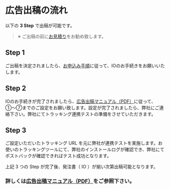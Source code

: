 # 広告出稿の流れ

以下の **3 Step** で出稿が可能です。

>※ ご出稿の前に[お見積り](https://github.com/unity3d-jp/unityads-help-jp/wiki/general-faq-jp#%E5%87%BA%E7%A8%BF%E6%99%82%E3%81%AE%E8%A6%8B%E7%A9%8D%E3%82%82%E3%82%8A%E3%81%AF%E5%87%BA%E3%81%97%E3%81%A6%E3%82%82%E3%82%89%E3%81%88%E3%82%8B%E3%81%AE)をお勧め致します。

## Step 1

ご出稿を決定されましたら、[お申込み手順](https://github.com/unity3d-jp/unityads-help-jp/wiki/IO)に従って、IOのお手続きをお願いいたします。

## Step 2

IOのお手続きが完了されましたら、[広告出稿マニュアル（PDF）](https://oc.unity3d.com/index.php/s/ocI17JeNycP68Ll)に従って、①〜⑦までのご設定をお願い致します。設定が完了されましたら、弊社にご連絡下さい。弊社にてトラッキング連携テストの準備をさせていただきます。

## Step 3

ご設定いただいたトラッキング URL を元に弊社が連携テストを実施します。お使いのトラッキングツールにて、弊社のインストールログが確認でき、弊社にてポストバックが確認できればテスト成功となります。

上記 3 つの Step が完了後、発注書（ IO ）が揃い次第出稿可能となります。

### 詳しくは[広告出稿マニュアル（PDF）](https://oc.unity3d.com/index.php/s/ocI17JeNycP68Ll)をご参照下さい。